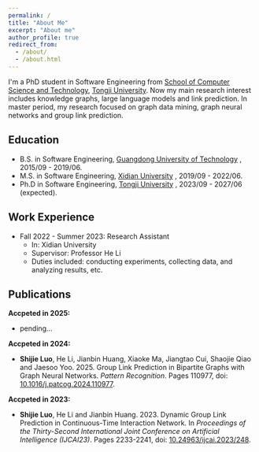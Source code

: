 ```yaml
---
permalink: /
title: "About Me"
excerpt: "About me"
author_profile: true
redirect_from: 
  - /about/
  - /about.html
---
```


I'm a PhD student in Software Engineering from [School of Computer Science and Technology](https://cs.tongji.edu.cn/), [Tongji University](https://www.tongji.edu.cn/). Now my main research interest includes knowledge graphs, large language models and link prediction. In master period, my research focused on graph data mining, graph neural networks and group link prediction.


Education
------
* B.S. in Software Engineering, [Guangdong University of Technology](https://www.gdut.edu.cn/) , 2015/09 - 2019/06.
* M.S. in Software Engineering, [Xidian University](https://www.xidian.edu.cn/) , 2019/09 - 2022/06.
* Ph.D in Software Engineering, [Tongji University](https://www.tongji.edu.cn/) , 2023/09 - 2027/06 (expected).



Work Experience
------
* Fall 2022 - Summer 2023: Research Assistant
  * In: Xidian University
  * Supervisor: Professor He Li
  * Duties included: conducting experiments, collecting data, and analyzing results, etc.
  


Publications
------
**Accpeted in 2025:**
<br>
* pending...

**Accpeted in 2024:**
<br>
* <b>Shijie Luo</b>, He Li, Jianbin Huang, Xiaoke Ma, Jiangtao Cui, Shaojie Qiao and Jaesoo Yoo. 2025. Group Link Prediction in Bipartite Graphs with Graph Neural Networks. <i>Pattern Recognition</i>. Pages 110977, doi: [10.1016/j.patcog.2024.110977](https://doi.org/10.1016/j.patcog.2024.110977).

**Accpeted in 2023:**
* <b>Shijie Luo</b>, He Li and Jianbin Huang. 2023. Dynamic Group Link Prediction in Continuous-Time Interaction Network. In <i>Proceedings of the Thirty-Second International Joint Conference on Artificial Intelligence (IJCAI23)</i>. Pages 2233-2241, doi: [10.24963/ijcai.2023/248](https://doi.org/10.24963/ijcai.2023/248).
